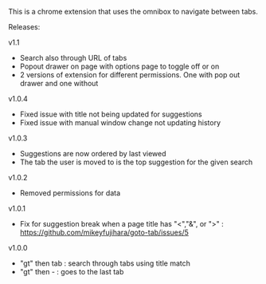 This is a chrome extension that uses the omnibox to navigate between tabs.

Releases:

v1.1

* Search also through URL of tabs
* Popout drawer on page with options page to toggle off or on
* 2 versions of extension for different permissions. One with pop out drawer and one without

v1.0.4

* Fixed issue with title not being updated for suggestions
* Fixed issue with manual window change not updating history

v1.0.3

* Suggestions are now ordered by last viewed
* The tab the user is moved to is the top suggestion for the given search

v1.0.2

* Removed permissions for data

v1.0.1

* Fix for suggestion break when a page title has "<","&", or ">" : https://github.com/mikeyfujihara/goto-tab/issues/5 


v1.0.0

* "gt" then tab : search through tabs using title match
* "gt" then - : goes to the last tab
